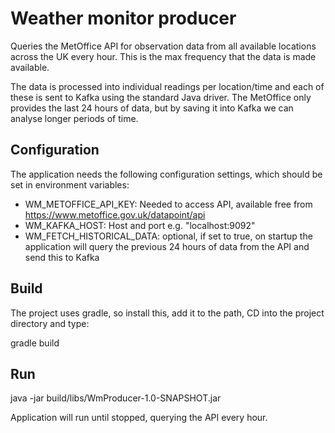 # Weather monitor producer

Queries the MetOffice API for observation data from all available locations across the UK every hour. This is the max frequency that the data is made available. 

The data is processed into individual readings per location/time and each of these is sent to Kafka using the standard Java driver. The MetOffice only provides the last 24 hours of data, but by saving it into Kafka we can analyse longer periods of time. 

## Configuration

The application needs the following configuration settings, which should be set in environment variables:

 - WM_METOFFICE_API_KEY: Needed to access API, available free from https://www.metoffice.gov.uk/datapoint/api
 - WM_KAFKA_HOST: Host and port e.g. "localhost:9092"
 - WM_FETCH_HISTORICAL_DATA: optional, if set to true, on startup the application will query the previous 24 hours of data from the API and send this to Kafka
 
## Build

The project uses gradle, so install this, add it to the path, CD into the project directory and type:

gradle build

## Run

java -jar build/libs/WmProducer-1.0-SNAPSHOT.jar

Application will run until stopped, querying the API every hour. 
